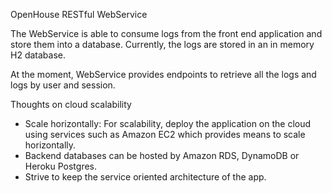 OpenHouse RESTful WebService

The WebService is able to consume logs from the front end application and store them into a database. 
Currently, the logs are stored in an in memory H2 database.

At the moment, WebService provides endpoints to retrieve all the logs and logs by user and session.

Thoughts on cloud scalability
  - Scale horizontally: For scalability, deploy the application on the cloud using services such as Amazon EC2 which provides means to scale horizontally.
  - Backend databases can be hosted by Amazon RDS, DynamoDB or Heroku Postgres.
  - Strive to keep the service oriented architecture of the app. 
